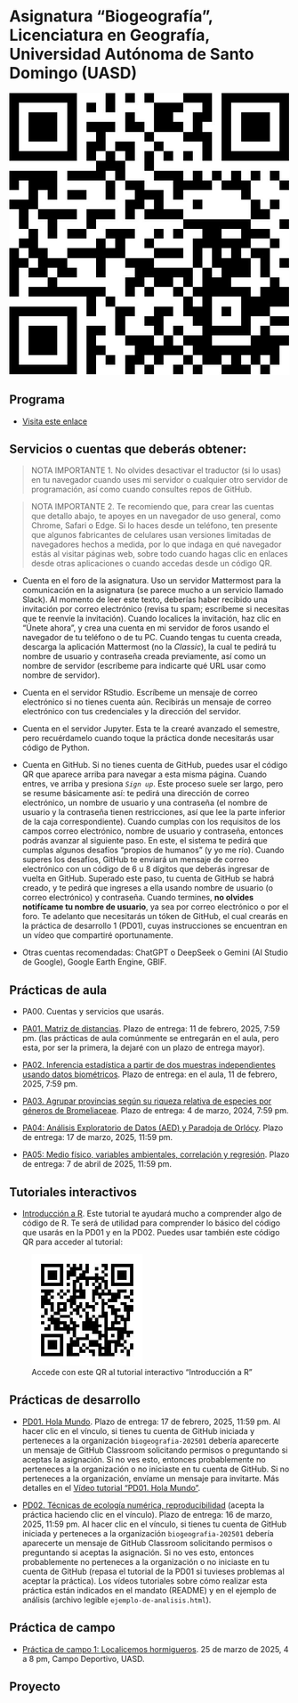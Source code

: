 Asignatura “Biogeografía”, Licenciatura en Geografía, Universidad
Autónoma de Santo Domingo (UASD)
================

![](qr.jpg)

## Programa

- [Visita este enlace](programa-biogeografia-202501.pdf)

## Servicios o cuentas que deberás obtener:

> NOTA IMPORTANTE 1. No olvides desactivar el traductor (si lo usas) en
> tu navegador cuando uses mi servidor o cualquier otro servidor de
> programación, así como cuando consultes repos de GitHub.

> NOTA IMPORTANTE 2. Te recomiendo que, para crear las cuentas que
> detallo abajo, te apoyes en un navegador de uso general, como Chrome,
> Safari o Edge. Si lo haces desde un teléfono, ten presente que algunos
> fabricantes de celulares usan versiones limitadas de navegadores
> hechos a medida, por lo que indaga en qué navegador estás al visitar
> páginas web, sobre todo cuando hagas clic en enlaces desde otras
> aplicaciones o cuando accedas desde un código QR.

- Cuenta en el foro de la asignatura. Uso un servidor Mattermost para la
  comunicación en la asignatura (se parece mucho a un servicio llamado
  Slack). Al momento de leer este texto, deberías haber recibido una
  invitación por correo electrónico (revisa tu spam; escríbeme si
  necesitas que te reenvíe la invitación). Cuando localices la
  invitación, haz clic en “Únete ahora”, y crea una cuenta en mi
  servidor de foros usando el navegador de tu teléfono o de tu PC.
  Cuando tengas tu cuenta creada, descarga la aplicación Mattermost (no
  la *Classic*), la cual te pedirá tu nombre de usuario y contraseña
  creada previamente, así como un nombre de servidor (escríbeme para
  indicarte qué URL usar como nombre de servidor).

- Cuenta en el servidor RStudio. Escríbeme un mensaje de correo
  electrónico si no tienes cuenta aún. Recibirás un mensaje de correo
  electrónico con tus credenciales y la dirección del servidor.

- Cuenta en el servidor Jupyter. Esta te la crearé avanzado el semestre,
  pero recuérdamelo cuando toque la práctica donde necesitarás usar
  código de Python.

- Cuenta en GitHub. Si no tienes cuenta de GitHub, puedes usar el código
  QR que aparece arriba para navegar a esta misma página. Cuando entres,
  ve arriba y presiona *`Sign up`*. Este proceso suele ser largo, pero
  se resume básicamente así: te pedirá una dirección de correo
  electrónico, un nombre de usuario y una contraseña (el nombre de
  usuario y la contraseña tienen restricciones, así que lee la parte
  inferior de la caja correspondiente). Cuando cumplas con los
  requisitos de los campos correo electrónico, nombre de usuario y
  contraseña, entonces podrás avanzar al siguiente paso. En este, el
  sistema te pedirá que cumplas algunos desafíos “propios de humanos” (y
  yo me río). Cuando superes los desafíos, GitHub te enviará un mensaje
  de correo electrónico con un código de 6 u 8 dígitos que deberás
  ingresar de vuelta en GitHub. Superado este paso, tu cuenta de GitHub
  se habrá creado, y te pedirá que ingreses a ella usando nombre de
  usuario (o correo electrónico) y contraseña. Cuando termines, **no
  olvides notifícame tu nombre de usuario**, ya sea por correo
  electrónico o por el foro. Te adelanto que necesitarás un tóken de
  GitHub, el cual crearás en la práctica de desarrollo 1 (PD01), cuyas
  instrucciones se encuentran en un vídeo que compartiré oportunamente.

- Otras cuentas recomendadas: ChatGPT o DeepSeek o Gemini (AI Studio de
  Google), Google Earth Engine, GBIF.

## Prácticas de aula

- PA00. Cuentas y servicios que usarás.

- [PA01. Matriz de
  distancias](https://github.com/biogeografia-master/matriz-de-distancias).
  Plazo de entrega: 11 de febrero, 2025, 7:59 pm. (las prácticas de aula
  comúnmente se entregarán en el aula, pero esta, por ser la primera, la
  dejaré con un plazo de entrega mayor).

- [PA02. Inferencia estadística a partir de dos muestras independientes
  usando datos
  biométricos](https://github.com/biogeografia-master/dos-muestras-independientes-biometria).
  Plazo de entrega: en el aula, 11 de febrero, 2025, 7:59 pm.

- [PA03. Agrupar provincias según su riqueza relativa de especies por
  géneros de
  Bromeliaceae](https://github.com/biogeografia-master/agrupamiento-por-riqueza).
  Plazo de entrega: 4 de marzo, 2024, 7:59 pm.

- [PA04: Análisis Exploratorio de Datos (AED) y Paradoja de
  Orlócy](https://github.com/biogeografia-master/aed-transformaciones-orlocy).
  Plazo de entrega: 17 de marzo, 2025, 11:59 pm.

- [PA05: Medio físico, variables ambientales, correlación y
  regresión](https://github.com/biogeografia-master/medio-fisico-variables-ambientales).
  Plazo de entrega: 7 de abril de 2025, 11:59 pm.

<!-- - [PA06: Distribución de especies, patrones de distribución por simple inspección](https://github.com/biogeografia-master/patrones-distribucion-simple-inspeccion). Plazo de entrega: 8 de octubre de 2024, 7:59 pm. -->
<!-- - [PA07: Distribución de especies en la bibliografía](https://github.com/biogeografia-master/distribucion-de-especies-en-bibliografia). Plazo de entrega: 15 de octubre de 2024, 7:59 pm. -->
<!-- - [PA08: Distribución de comunidades en la bibliografía](https://github.com/biogeografia-master/distribucion-de-comunidades-en-bibliografia). Plazo de entrega: 29 de octubre de 2024, 7:59 pm. -->
<!-- - [PA09: Teoría de la biogeografía insular en la bibliografía, herramientas precursoras de la TBI](https://github.com/biogeografia-master/biogeografia-insular-en-bibliografia). Plazo de entrega: 18 de noviembre de 2024, 23:59 pm. -->

## Tutoriales interactivos

- [Introducción a R](https://geofis.shinyapps.io/tutorial1/). Este
  tutorial te ayudará mucho a comprender algo de código de R. Te será de
  utilidad para comprender lo básico del código que usarás en la PD01 y
  en la PD02. Puedes usar también este código QR para acceder al
  tutorial:

<figure>
<img src="qr-tutorial1.jpg"
alt="Accede con este QR al tutorial interactivo “Introducción a R”" />
<figcaption aria-hidden="true">Accede con este QR al tutorial
interactivo “Introducción a R”</figcaption>
</figure>

## Prácticas de desarrollo

- [PD01. Hola Mundo](https://classroom.github.com/a/Bg7jw4W9). Plazo de
  entrega: 17 de febrero, 2025, 11:59 pm. Al hacer clic en el vínculo,
  si tienes tu cuenta de GitHub iniciada y perteneces a la organización
  `biogeografia-202501` debería aparecerte un mensaje de GitHub
  Classroom solicitando permisos o preguntando si aceptas la asignación.
  Si no ves esto, entonces probablemente no perteneces a la organización
  o no iniciaste en tu cuenta de GitHub. Si no perteneces a la
  organización, envíame un mensaje para invitarte. Más detalles en el
  [Vídeo tutorial “PD01. Hola
  Mundo”](https://drive.google.com/file/d/1om49HJ7ndANraUPuT5a5gYEZRlELMoXB/view?usp=drive_link).

- [PD02. Técnicas de ecología numérica,
  reproducibilidad](https://classroom.github.com/a/MvOiH8vb) (acepta la
  práctica haciendo clic en el vínculo). Plazo de entrega: 16 de marzo,
  2025, 11:59 pm. Al hacer clic en el vínculo, si tienes tu cuenta de
  GitHub iniciada y perteneces a la organización `biogeografia-202501`
  debería aparecerte un mensaje de GitHub Classroom solicitando permisos
  o preguntando si aceptas la asignación. Si no ves esto, entonces
  probablemente no perteneces a la organización o no iniciaste en tu
  cuenta de GitHub (repasa el tutorial de la PD01 si tuvieses problemas
  al aceptar la práctica). Los vídeos tutoriales sobre cómo realizar
  esta práctica están indicados en el mandato (README) y en el ejemplo
  de análisis (archivo legible `ejemplo-de-analisis.html`).

<!-- - [PD03. Introducción a Python](https://classroom.github.com/a/fQT1f7zt) (acepta la práctica haciendo clic en el vínculo). Plazo de entrega: 22 de octubre, 2024, 11:59 pm. -->
<!-- - [PD04. Modelos de distribución de especies (SDM) por medio de aprendizaje automático (*machine learning*)](https://classroom.github.com/a/XcbRJ9xA) (acepta la práctica haciendo clic en el enlace). Plazo de entrega: 12 de noviembre, 2024, 11:59 pm. [Vídeo tutorial](https://drive.google.com/file/d/1W6dckDAzI0Zm0tezKOnTx5oswpA8llQY/view?usp=drive_link). -->
<!-- - [PD05. Introducción a QGIS, diseño de muestreo espacial estratificado](https://classroom.github.com/a/mkvXeHXY) (acepta la práctica haciendo clic en el enlace). Plazo de entrega: 26 de noviembre, 2024, 11:59 pm. [Vídeo tutorial para el ejercicio 5 (pone "Práctica 4" en el vídeo, pero te valdrá igualmente)](https://drive.google.com/file/d/1k6IotOHj6fUkyfi4rSBK6d320TY45KED/view). -->

## Práctica de campo

- [Práctica de campo 1: Localicemos
  hormigueros](https://github.com/biogeografia-master/localicemos-hormigueros).
  25 de marzo de 2025, 4 a 8 pm, Campo Deportivo, UASD.

## Proyecto

<!-- ## [Salida de campo (2024-12-01)](https://github.com/biogeografia-202402/salida-de-campo). [Versión HTML (quizá más legible)](https://biogeografia-202402.github.io/salida-de-campo/README.html) -->
